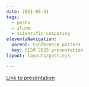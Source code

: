 ```yaml
---
date: 2021-08-31
tags:
  - posts
  - slurm
  - scientific-computing
eleventyNavigation:
  parent: Conference posters
  key: CESM 2025 presentation
layout: layouts/post.njk

---
```



[Link to presentation](https://docs.google.com/presentation/d/126Fy1oh0na52JbuvVCda2xrKCpAiO-yzke6-SZKdJr0/edit?usp=sharing)
